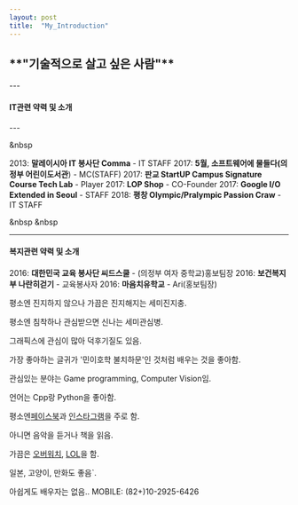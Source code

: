 ```yaml
---
layout: post
title:  "My_Introduction"
---
```


<h2>**"기술적으로 살고 싶은 사람"**</h2>
---

<!--more-->

<h4>IT관련 약력 및 소개</h4>
---

&nbsp

2013: **말레이시아 IT 봉사단 Comma** - IT STAFF
2017: **5월, 소프트웨어에 물들다(의정부 어린이도서관**) - MC(STAFF)
2017: **판교 StartUP Campus Signature Course Tech Lab** - Player
2017: **LOP Shop** - CO-Founder
2017: **Google I/O Extended in Seoul** - STAFF
2018: **평창 Olympic/Pralympic Passion Craw** - IT STAFF

&nbsp
&nbsp

---
<h4>복지관련 약력 및 소개</h4>



2016: **대한민국 교육 봉사단 씨드스쿨** - (의정부 여자 중학교)홍보팀장
2016: **보건복지부 나란히걷기** - 교육봉사자
2016: **마음치유학교** - Ari(홍보팀장)

평소엔 진지하지 않으나 가끔은 진지해지는 세미진지충.

평소엔 침착하나 관심받으면 신나는 세미관심병.

그래픽스에 관심이 많아 덕후기질도 있음.



가장 좋아하는 글귀가 '민이호학 불치하문'인 것처럼 배우는 것을 좋아함.

관심있는 분야는 Game programming, Computer Vision임.

언어는 Cpp랑 Python을 좋아함.



평소엔[페이스북][facebook]과 [인스타그램][instagram]을 주로 함.

아니면 음악을 듣거나 책을 읽음.

가끔은 [오버워치][overwatch], [LOL][lol]을 함.

일본, 고양이, 만화도 좋음`.



아쉽게도 배우자는 없음..
MOBILE: (82+)10-2925-6426


[facebook]:    	https://www.facebook.com/profile.php?id=100004139834462

[instagram]:   	https://github.com/jekyll/jekyll

[overwatch]: 	https://playoverwatch.com/en-us/career/pc/kr/%EB%82%98%EB%8A%94-31973	

[lol]: 			https://kr.leagueoflegends.com

